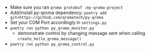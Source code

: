 * Make sure you ran `qroma protobuf :my-qroma-project`
* Add/install py-qroma dependency: `poetry add git+https://github.com/qromatech/py-qroma`
* Set your COM Port accordingly in `settings.py`
* `poetry run python py_qroma_monitor.py`
  * demonstrate control by changing message sent when calling `create_hello_qroma_message()` 
* `poetry run python py_qroma_control.py`